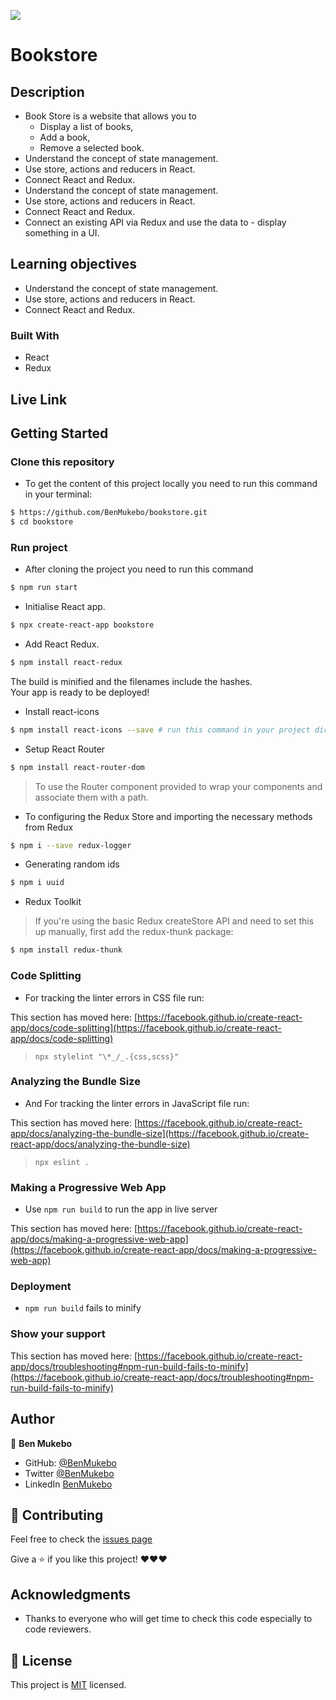 
![](https://img.shields.io/badge/Microverse-blueviolet)

# Bookstore

## Description

- Book Store is a website that allows you to    
  - Display a list of books,
  - Add a book,
  - Remove a selected book.
- Understand the concept of state management.
- Use store, actions and reducers in React.
- Connect React and Redux.
- Understand the concept of state management.
- Use store, actions and reducers in React.
- Connect React and Redux.
- Connect an existing API via Redux and use the data to - display something in a UI.


## Learning objectives

- Understand the concept of state management.
- Use store, actions and reducers in React.
- Connect React and Redux.
 
### Built With

- React
- Redux

## Live Link

### []()


## Getting Started

### Clone this repository

- To get the content of this project locally you need to run this command in your terminal:

```bash
$ https://github.com/BenMukebo/bookstore.git
$ cd bookstore
```
### Run project

- After cloning the project you need to run this command

```bash
$ npm run start 
```

- Initialise React app.

```bash
$ npx create-react-app bookstore  
```


- Add React Redux.

```bash
$ npm install react-redux
```

The build is minified and the filenames include the hashes.\
Your app is ready to be deployed!

- Install react-icons
  
```bash
$ npm install react-icons --save # run this command in your project directory:
```

- Setup React Router


```bash
$ npm install react-router-dom 
```

> To use the Router component provided to wrap your components and associate them with a path.

- To configuring the Redux Store and importing the necessary methods from Redux

```bash
$ npm i --save redux-logger
```
- Generating random ids

```bash
$ npm i uuid
```

- Redux Toolkit
  
> If you're using the basic Redux createStore API and need to set this up manually, first add the redux-thunk package:

```bash
$ npm install redux-thunk
```



### Code Splitting
- For tracking the linter errors in CSS file run:

This section has moved here: [https://facebook.github.io/create-react-app/docs/code-splitting](https://facebook.github.io/create-react-app/docs/code-splitting)
  > `npx stylelint "\*_/_.{css,scss}"`
### Analyzing the Bundle Size
- And For tracking the linter errors in JavaScript file run:

This section has moved here: [https://facebook.github.io/create-react-app/docs/analyzing-the-bundle-size](https://facebook.github.io/create-react-app/docs/analyzing-the-bundle-size)
  > `npx eslint .`
### Making a Progressive Web App
- Use `npm run build` to run the app in live server

This section has moved here: [https://facebook.github.io/create-react-app/docs/making-a-progressive-web-app](https://facebook.github.io/create-react-app/docs/making-a-progressive-web-app)

### Deployment

- `npm run build` fails to minify
### Show your support

This section has moved here: [https://facebook.github.io/create-react-app/docs/troubleshooting#npm-run-build-fails-to-minify](https://facebook.github.io/create-react-app/docs/troubleshooting#npm-run-build-fails-to-minify)

## Author

👤 **Ben Mukebo**

- GitHub: [@BenMukebo](https://github.com/BenMukebo)
- Twitter [@BenMukebo](https://twitter.com/BenMukebo)
- LinkedIn [BenMukebo](https://www.linkedin.com/in/kasongo-mukebo-ben-591720205/)

## :handshake: Contributing

Feel free to check the [issues page](https://github.com/BenMukebo/bookstore/issues)

Give a :star: if you like this project! ❤️❤️❤️

## Acknowledgments

- Thanks to everyone who will get time to check this code especially to code reviewers.

## 📝 License

This project is [MIT](https://github.com/microverseinc/readme-template/blob/master/MIT.md) licensed.
